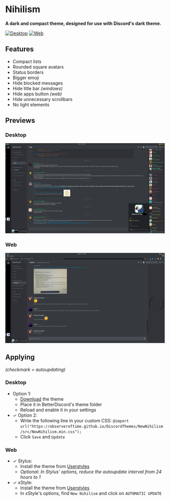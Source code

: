 # Nihilism

**A dark and compact theme, designed for use with Discord's dark theme.**

[![Desktop](https://img.shields.io/badge/Desktop-v1.0.4-yellowgreen.svg)](src/NewNihilism.css)
[![Web](https://img.shields.io/badge/Web-v1.0.4-brightgreen.svg)](userstyles/NewNihilism.css)

## Features

- Compact lists
- Rounded square avatars
- Status borders
- Bigger emoji
- Hide blocked messages
- Hide title bar _(windows)_
- Hide apps button _(web)_
- Hide unnecessary scrollbars
- No light elements

## Previews

### Desktop
![Desktop](img/preview.png)

### Web
![Web](userstyles/preview.png)

## Applying

_(checkmark = autoupdating)_

### Desktop
- Option 1:
  - [Download](https://betterdiscord.net/ghdl?id=1345) the theme
  - Place it in BetterDiscord's theme folder
  - Reload and enable it in your settings
- ✓ Option 2:
  - Write the following line in your custom CSS: `@import url("https://observeroftime.github.io/DiscordThemes/NewNihilism/src/NewNihilism.min.css");`
  - Click `Save` and `Update`

### Web

- ✓ Stylus:
  - Install the theme from [Userstyles](https://userstyles.org/styles/147291/)
  - _Optional: In Stylus' options, reduce the autoupdate interval from 24 hours to 1_
- ✓ xStyle:
  - Install the theme from [Userstyles](https://userstyles.org/styles/147291/)
  - In xStyle's options, find `New Nihilism` and click on `AUTOMATIC UPDATE`

